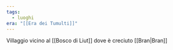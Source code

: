 ```yaml
---
tags:
  - luoghi
era: "[[Era dei Tumulti]]"
---
```

Villaggio vicino al [[Bosco di Liut]] dove è creciuto [[Bran|Bran]]